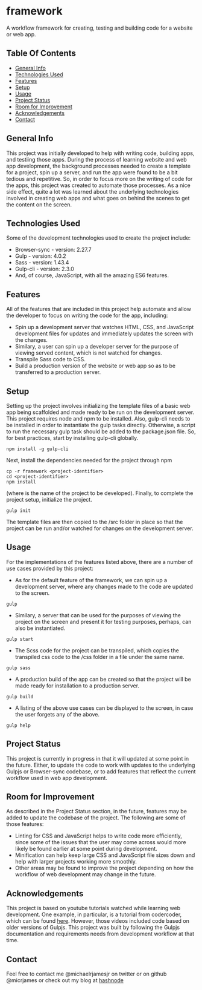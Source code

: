# framework
A workflow framework for creating, testing and building code for a website or web app. 

## Table Of Contents
* [General Info](#general-info)
* [Technologies Used](#technologies-used)
* [Features](#features)
* [Setup](#setup)
* [Usage](#usage)
* [Project Status](#project-status)
* [Room for Improvement](#room-for-improvement)
* [Acknowledgements](#acknowledgements)
* [Contact](#contact)

## General Info
This project was initially developed to help with writing code, building apps, and testiing those apps. During the process of learning website and web app development, the background processes needed to create a template for a project, spin up a server, and run the app were found to be a bit tedious and repetitive. So, in order to focus more on the writing of code for the apps, this project was created to automate those processes. As a nice side effect, quite a lot was learned about the underlying technologies involved in creating web apps and what goes on behind the scenes to get the content on the screen.
## Technologies Used
Some of the development technologies used to create the project include:
* Browser-sync - version: 2.27.7
* Gulp - version: 4.0.2
* Sass - version: 1.43.4
* Gulp-cli - version: 2.3.0
* And, of course, JavaScript, with all the amazing ES6 features.
## Features
All of the features that are included in this project help automate and allow the developer to focus on writing the code for the app, including:
* Spin up a development server that watches HTML, CSS, and JavaScript development files for updates and immediately updates the screen with the changes.
* Similary, a user can spin up a developer server for the purpose of viewing served content, which is not watched for changes.
* Transpile Sass code to CSS.
* Build a production version of the website or web app so as to be transferred to a production server.
## Setup
Setting up the project involves initializing the template files of a basic web app being scaffolded and made ready to be run on the development server. This project requires node and npm to be installed. Also, gulp-cli needs to be installed in order to instantiate the gulp tasks directly. Otherwise, a script to run the necessary gulp task should be added to the package.json file. So, for best practices, start by installing gulp-cli globally.
```
npm install -g gulp-cli
```
Next, install the dependencies needed for the project through npm
```
cp -r framework <project-identifier>
cd <project-identifier>
npm install
```
(where <project-identifier> is the name of the project to be developed). Finally, to complete the project setup, initialize the project.
```
gulp init
```
The template files are then copied to the /src folder in place so that the project can be run and/or watched for changes on the development server.
## Usage
For the implementations of the features listed above, there are a number of use cases provided by this project:
* As for the default feature of the framework, we can spin up a development server, where any changes made to the code are updated to the screen.
```
gulp
```
* Similary, a server that can be used for the purposes of viewing the project on the screen and present it for testing purposes, perhaps, can also be instantiated.
```
gulp start
```
* The Scss code for the project can be transpiled, which copies the transpiled css code to the /css folder in a file under the same name.
```
gulp sass
```
* A production build of the app can be created so that the project will be made ready for installation to a production server.
```
gulp build
```
* A listing of the above use cases can be displayed to the screen, in case the user forgets any of the above.
```
gulp help
```
## Project Status
This project is currently in progress in that it will updated at some point in the future. Either, to update the code to work with updates to the underlying Gulpjs or Browser-sync codebase, or to add features that reflect the current workflow used in web app development.
## Room for Improvement
As described in the Project Status section, in the future, features may be added to update the codebase of the project. The following are some of those features:
* Linting for CSS and JavaScript helps to write code more efficiently, since some of the issues that the user may come across would more likely be found earlier at some point during development.
* Minification can help keep large CSS and JavaScript file sizes down and help with larger projects working more smoothly.
* Other areas may be found to improve the project depending on how the workflow of web development may change in the future.
## Acknowledgements
This project is based on youtube tutorials watched while learning web development. One example, in particular, is a tutorial from codercoder, which can be found [here](https://www.youtube.com/watch?v=q0E1hbcj-NI). However, those videos included code based on older versions of Gulpjs. This project was built by following the Gulpjs documentation and requirements needs from development workflow at that time.
## Contact
Feel free to contact me @michaelrjamesjr on twitter or on github @micrjames or check out my blog at [hashnode](michaelrjames.hashnode.dev)
